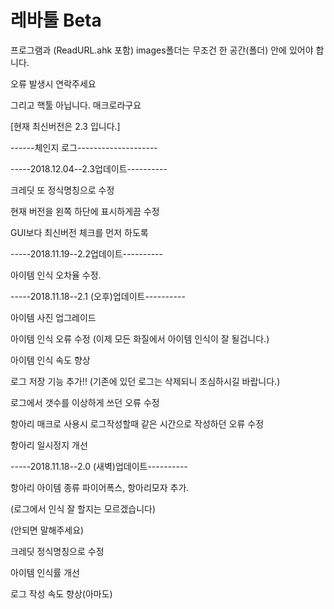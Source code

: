 # 레바툴 Beta
프로그램과 (ReadURL.ahk 포함) images폴더는 무조건 한 공간(폴더) 안에 있어야 합니다.

오류 발생시 연락주세요

그리고 핵툴 아닙니다. 매크로라구요

[현재 최신버전은 2.3 입니다.]

------체인지 로그--------------------

-----2018.12.04--2.3업데이트----------

크레딧 또 정식명칭으로 수정

현재 버전을 왼쪽 하단에 표시하게끔 수정

GUI보다 최신버전 체크를 먼저 하도록 

-----2018.11.19--2.2업데이트----------

아이템 인식 오차율 수정.

-----2018.11.18--2.1 (오후)업데이트----------

아이템  사진 업그레이드

아이템 인식 오류 수정 (이제 모든 화질에서 아이템 인식이 잘 될겁니다.)

아이템 인식 속도 향상

로그 저장 기능 추가!! (기존에 있던 로그는 삭제되니 조심하시길 바랍니다.)

로그에서 갯수를 이상하게 쓰던 오류 수정

항아리 매크로 사용시 로그작성할때 같은 시간으로 작성하던 오류 수정

항아리 일시정지 개선

-----2018.11.18--2.0 (새벽)업데이트----------

항아리 아이템 종류 파이어폭스, 항아리모자 추가.

(로그에서 인식 잘 할지는 모르겠습니다)

(안되면 말해주세요)

크레딧 정식명칭으로 수정

아이템 인식률 개선

로그 작성 속도 향상(아마도)
